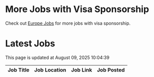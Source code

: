 # More Jobs with Visa Sponsorship

Check out [Europe Jobs](https://github.com/sureshparimi/europejobs#latest-jobs) for more jobs with visa sponsorship.

# Latest Jobs

This page is updated at August 09, 2025 10:04:39

| Job Title | Job Location | Job Link | Job Posted |
| --- | --- | --- | --- |
